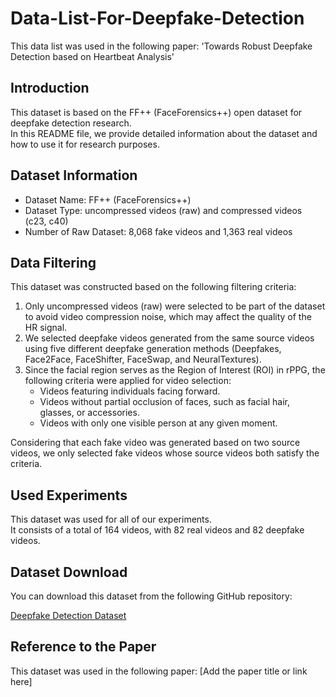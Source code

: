 # Data-List-For-Deepfake-Detection
This data list was used in the following paper:
'Towards Robust Deepfake Detection based on Heartbeat Analysis'

## Introduction

This dataset is based on the FF++ (FaceForensics++) open dataset for deepfake detection research.   
In this README file, we provide detailed information about the dataset and how to use it for research purposes.

## Dataset Information

- Dataset Name: FF++ (FaceForensics++)
- Dataset Type: uncompressed videos (raw) and compressed videos (c23, c40)
- Number of Raw Dataset: 8,068 fake videos and 1,363 real videos

## Data Filtering

This dataset was constructed based on the following filtering criteria:

1. Only uncompressed videos (raw) were selected to be part of the dataset to avoid video compression noise, which may affect the quality of the HR signal.
2. We selected deepfake videos generated from the same source videos using five different deepfake generation methods (Deepfakes, Face2Face, FaceShifter, FaceSwap, and NeuralTextures).
3. Since the facial region serves as the Region of Interest (ROI) in rPPG, the following criteria were applied for video selection:
   - Videos featuring individuals facing forward.
   - Videos without partial occlusion of faces, such as facial hair, glasses, or accessories.
   - Videos with only one visible person at any given moment.

Considering that each fake video was generated based on two source videos, we only selected fake videos whose source videos both satisfy the criteria.

## Used Experiments

This dataset was used for all of our experiments.  
It consists of a total of 164 videos, with 82 real videos and 82 deepfake videos.

## Dataset Download

You can download this dataset from the following GitHub repository:

[Deepfake Detection Dataset](https://github.com/HG-AISLAB/Data-List-For-Deepfake-Detection.git)

## Reference to the Paper

This dataset was used in the following paper:
[Add the paper title or link here]
